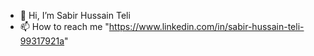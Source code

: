 - 👋 Hi, I’m Sabir Hussain Teli
- 📫 How to reach me "https://www.linkedin.com/in/sabir-hussain-teli-99317921a" 


<!---
Sabirrh/Sabirrh is a ✨ special ✨ repository because its `README.md` (this file) appears on your GitHub profile.
You can click the Preview link to take a look at your changes.
--->
